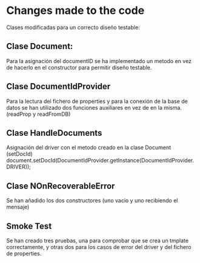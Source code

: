 # Changes made to the code
Clases modificadas para un correcto diseño testable:
## Clase Document: 
Para la asignación del documentID se ha implementado un metodo en vez de hacerlo en el constructor para permitir diseño testable.
## Clase DocumentIdProvider
Para la lectura del fichero de properties y para la conexión de la base de datos se han utilizado dos funciones auxiliares en vez de en la misma. (readProp y readFromDB) 
## Clase HandleDocuments
Asignación del driver con el metodo creado en la clase Document (setDocId)
document.setDocId(DocumentIdProvider.getInstance(DocumentIdProvider.DRIVER));
## Clase NOnRecoverableError
Se han añadido los dos constructores (uno vacio y uno recibiendo el mensaje)


## Smoke Test
Se han creado tres pruebas, una para comprobar que se crea un tmplate correctamente, y otras dos para los casos de error del driver y del fichero de properties.
